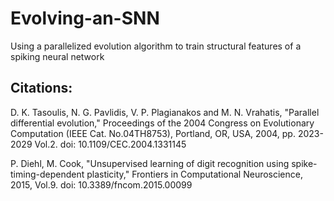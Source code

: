 # Evolving-an-SNN
Using a parallelized evolution algorithm to train structural features of a spiking neural network
## Citations:
D. K. Tasoulis, N. G. Pavlidis, V. P. Plagianakos and M. N. Vrahatis, "Parallel differential evolution," Proceedings of the 2004 Congress on Evolutionary Computation (IEEE Cat. No.04TH8753), Portland, OR, USA, 2004, pp. 2023-2029 Vol.2.
doi: 10.1109/CEC.2004.1331145

P. Diehl, M. Cook, "Unsupervised learning of digit recognition using spike-timing-dependent plasticity," Frontiers in Computational Neuroscience, 2015, Vol.9. doi: 10.3389/fncom.2015.00099  
